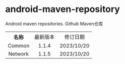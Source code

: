 # android-maven-repository
Android maven repositories. Github Maven仓库

<table style="text-align:center">
   <tr><th>名称</th><td>最新版本</td><td>修订日期</td></tr>
   <tr><td>Common</td><td>1.1.4</td><td>2023/10/20</td></tr>
   <tr><td>Network</td><td>1.1.5</td><td>2023/10/20</td></tr>
</table>